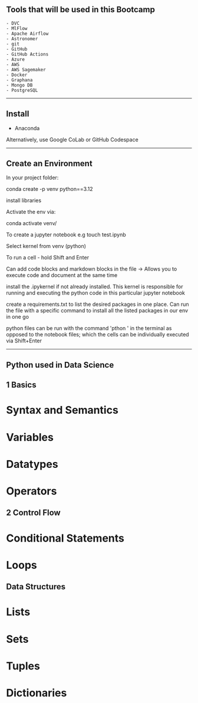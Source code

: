 ## Tools that will be used in this Bootcamp
    - DVC
    - MlFlow
    - Apache Airflow
    - Astronomer
    - git
    - GitHub
    - GitHub Actions
    - Azure
    - AWS
    - AWS Sagemaker
    - Docker
    - Graphana
    - Mongo DB
    - PostgreSQL

---

## Install
- Anaconda

Alternatively, use Google CoLab or GitHub Codespace

---

## Create an Environment 

In your project folder:

conda create -p venv python==3.12

install libraries 

Activate the env via:

conda activate venv/

To create a jupyter notebook e.g touch test.ipynb

Select kernel from venv (python)

To run a cell - hold Shift and Enter

Can add code blocks and markdown blocks in the file -> Allows you to execute code and document at the same time

install the .ipykernel if not already installed. This kernel is responsible for running and executing the python code in this particular jupyter notebook

create a requirements.txt to list the desired packages in one place. Can run the file with a specific command to install all the listed packages in our env in one go

python files can be run with the command 'pthon <filenmae>' in the terminal as opposed to the notebook files; which the cells can be individually executed via Shift+Enter

---

## Python used in Data Science
## 1 Basics
# Syntax and Semantics
# Variables
# Datatypes
# Operators

## 2 Control Flow
# Conditional Statements
# Loops

## Data Structures
# Lists
# Sets
# Tuples
# Dictionaries











